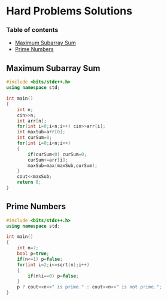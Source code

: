 # Hard Problems Solutions

### Table of contents
- [Maximum Subarray Sum](#maximum-subarray-sum)
- [Prime Numbers](#prime-numbers)

## Maximum Subarray Sum
```cpp
#include <bits/stdc++.h>
using namespace std;

int main()
{
    int n;
    cin>>n;
    int arr[n];
    for(int i=0;i<n;i++) cin>>arr[i];
    int maxSub=arr[0];
    int curSum=0;
    for(int i=0;i<n;i++)
    {
    	if(curSum<0) curSum=0;
    	curSum+=arr[i];
    	maxSub=max(maxSub,curSum);
    }
    cout<<maxSub;
    return 0;
}
```

## Prime Numbers

```c++
#include <bits/stdc++.h>
using namespace std;

int main()
{
    int n=7;
    bool p=true;
	if(n<=1) p=false;
	for(int i=2;i<=sqrt(n);i++)
	{
		if(n%i==0) p=false;
	}
    p ? cout<<n<<" is prime." : cout<<n<<" is not prime.";
}
```